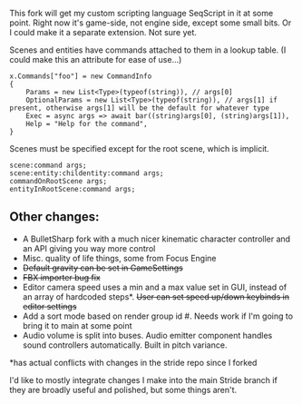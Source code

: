 This fork will get my custom scripting language SeqScript in it at some point. Right now it's game-side, not engine side, except some small bits. Or I could make it a separate extension. Not sure yet.

Scenes and entities have commands attached to them in a lookup table.
(I could make this an attribute for ease of use...)

```
x.Commands["foo"] = new CommandInfo
{
    Params = new List<Type>(typeof(string)), // args[0]
    OptionalParams = new List<Type>(typeof(string)), // args[1] if present, otherwise args[1] will be the default for whatever type
    Exec = async args => await bar((string)args[0], (string)args[1]),
    Help = "Help for the command",
}
```

Scenes must be specified except for the root scene, which is implicit.

```
scene:command args;
scene:entity:childentity:command args;
commandOnRootScene args;
entityInRootScene:command args;
```

## Other changes:
- A BulletSharp fork with a much nicer kinematic character controller and an API giving you way more control
- Misc. quality of life things, some from Focus Engine
- ~~Default gravity can be set in GameSettings~~
- ~~FBX importer bug fix~~
- Editor camera speed uses a min and a max value set in GUI, instead of an array of hardcoded steps*. ~~User can set speed up/down keybinds in editor settings~~
- Add a sort mode based on render group id #. Needs work if I'm going to bring it to main at some point
- Audio volume is split into buses. Audio emitter component handles sound controllers automatically. Built in pitch variance.

*has actual conflicts with changes in the stride repo since I forked

I'd like to mostly integrate changes I make into the main Stride branch if they are broadly useful and polished, but some things aren't.